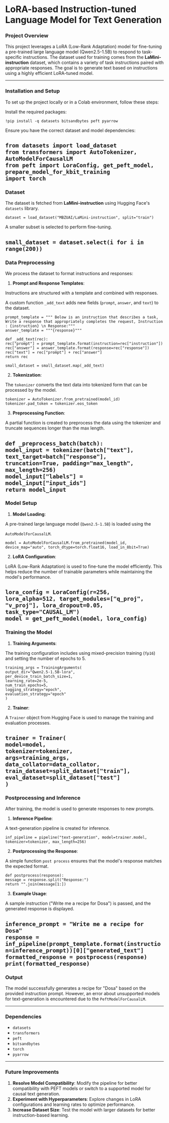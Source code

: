 # **LoRA-based Instruction-tuned Language Model for Text Generation**

### **Project Overview**

This project leverages a LoRA (Low-Rank Adaptation) model for fine-tuning a pre-trained large language model (Qwen2.5-1.5B) to respond to task-specific instructions. The dataset used for training comes from the **LaMini-instruction** dataset, which contains a variety of task instructions paired with appropriate responses. The goal is to generate text based on instructions using a highly efficient LoRA-tuned model.

---

### **Installation and Setup**

To set up the project locally or in a Colab environment, follow these steps:

Install the required packages:

`!pip install -q datasets bitsandbytes peft pyarrow`

Ensure you have the correct dataset and model dependencies:

`from datasets import load_dataset`  
`from transformers import AutoTokenizer, AutoModelForCausalLM`  
`from peft import LoraConfig, get_peft_model, prepare_model_for_kbit_training`  
`import torch`  
---

### **Dataset**

The dataset is fetched from **LaMini-instruction** using Hugging Face's `datasets` library.

`dataset = load_dataset("MBZUAI/LaMini-instruction", split="train")`

A smaller subset is selected to perform fine-tuning.

`small_dataset = dataset.select(i for i in range(200))`  
---

### **Data Preprocessing**

We process the dataset to format instructions and responses:

1. **Prompt and Response Templates**:

Instructions are structured with a template and combined with responses.

A custom function `_add_text` adds new fields (`prompt`, `answer`, and `text`) to the dataset.

`prompt_template = """ Below is an instruction that describes a task, Write a response that appropriately completes the request, Instruction : {instruction} \n Response:"""`  
`answer_template = """{response}"""`

`def _add_text(rec):`  
    `rec["prompt"] = prompt_template.format(instruction=rec["instruction"])`  
    `rec["answer"] = answer_template.format(response=rec["response"])`  
    `rec["text"] = rec["prompt"] + rec["answer"]`  
    `return rec`

`small_dataset = small_dataset.map(_add_text)`

2. **Tokenization**:

The `tokenizer` converts the text data into tokenized form that can be processed by the model.

`tokenizer = AutoTokenizer.from_pretrained(model_id)`  
`tokenizer.pad_token = tokenizer.eos_token`

3. **Preprocessing Function**:

A partial function is created to preprocess the data using the tokenizer and truncate sequences longer than the max length.

`def _preprocess_batch(batch):`  
    `model_input = tokenizer(batch["text"], text_target=batch["response"], truncation=True, padding="max_length", max_length=256)`  
    `model_input["labels"] = model_input["input_ids"]`  
    `return model_input`  
---

### **Model Setup**

1. **Model Loading**:

A pre-trained large language model (`Qwen2.5-1.5B`) is loaded using the 

`AutoModelForCausalLM`.

`model = AutoModelForCausalLM.from_pretrained(model_id, device_map="auto", torch_dtype=torch.float16, load_in_8bit=True)`

2. **LoRA Configuration**:

LoRA (Low-Rank Adaptation) is used to fine-tune the model efficiently. This helps reduce the number of trainable parameters while maintaining the model's performance.

`lora_config = LoraConfig(r=256, lora_alpha=512, target_modules=["q_proj", "v_proj"], lora_dropout=0.05, task_type="CAUSAL_LM")`  
`model = get_peft_model(model, lora_config)`  
---

### **Training the Model**

1. **Training Arguments**:

The training configuration includes using mixed-precision training (`fp16`) and setting the number of epochs to 5\.

`training_args = TrainingArguments(`  
    `output_dir="Qwen2.5-1.5B-lora",`  
    `per_device_train_batch_size=1,`  
    `learning_rate=2e-5,`  
    `num_train_epochs=5,`  
    `logging_strategy="epoch",`  
    `evaluation_strategy="epoch"`  
`)`

2. **Trainer**:

A `Trainer` object from Hugging Face is used to manage the training and evaluation processes.

`trainer = Trainer(`  
    `model=model,`  
    `tokenizer=tokenizer,`  
    `args=training_args,`  
    `data_collator=data_collator,`  
    `train_dataset=split_dataset["train"],`  
    `eval_dataset=split_dataset["test"]`  
`)`  
---

### **Postprocessing and Inference**

After training, the model is used to generate responses to new prompts.

1. **Inference Pipeline**:

A text-generation pipeline is created for inference.

`inf_pipeline = pipeline("text-generation", model=trainer.model, tokenizer=tokenizer, max_length=256)`

2. **Postprocessing the Response**:

A simple function `post process` ensures that the model's response matches the expected format.

`def postprocess(response):`  
    `message = response.split("Response:")`  
    `return "".join(message[1:])`

3. **Example Usage**:

A sample instruction ("Write me a recipe for Dosa") is passed, and the generated response is displayed.

`inference_prompt = "Write me a recipe for Dosa"`  
`response = inf_pipeline(prompt_template.format(instruction=inference_prompt))[0]["generated_text"]`  
`formatted_response = postprocess(response)`  
`print(formatted_response)`  
---

### **Output**

The model successfully generates a recipe for "Dosa" based on the provided instruction prompt. However, an error about unsupported models for text-generation is encountered due to the `PeftModelForCausalLM`.

---

### **Dependencies**

* `datasets`  
* `transformers`  
* `peft`  
* `bitsandbytes`  
* `torch`  
* `pyarrow`

---

### **Future Improvements**

1. **Resolve Model Compatibility**: Modify the pipeline for better compatibility with PEFT models or switch to a supported model for causal text generation.  
2. **Experiment with Hyperparameters**: Explore changes in LoRA configurations and learning rates to optimize performance.  
3. **Increase Dataset Size**: Test the model with larger datasets for better instruction-based learning.

